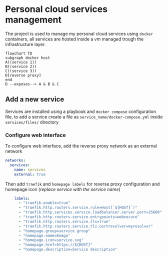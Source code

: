 # Personal cloud services management

The project is used to manage my personal cloud services using `docker` containers, all services are hosted inside a vm managed trough the infrastructure layer.

```mermaid
flowchart TD
subgraph docker host
A((service 1))
B((service 2))
C((service 3))
D[reverse proxy]
end
D --exposes--> A & B & C
```

## Add a new service

Services are installed using a playbook and `docker compose` configuration file,  to add a service create a file as `service_name/docker-compose.yml` inside `services/files/` directory

### Configure web interface

To configure web interface, add the reverse proxy network as an external network

```yaml
networks:
  services:
    name: services
    external: true
```

Then add `traefik` and `homepage labels` for reverse proxy configuration and homepage icon (*replace service with the service name*)

```yaml
    labels:
      - "traefik.enable=true"
      - "traefik.http.routers.service.rule=Host(`${HOST}`)"
      - "traefik.http.services.service.loadbalancer.server.port=25600"
      - "traefik.http.routers.service.entrypoints=websecure"
      - "traefik.http.routers.service.tls=true"
      - "traefik.http.routers.service.tls.certresolver=myresolver"
      - "homepage.group=service group"
      - "homepage.name=Komga"
      - "homepage.icon=service.svg"
      - "homepage.href=https://${HOST}"
      - "homepage.description=Service description"
```
